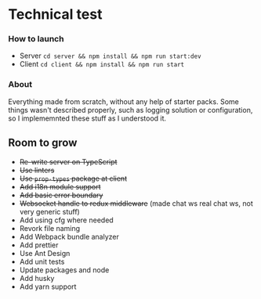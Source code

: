 # Technical test

### How to launch

* Server `cd server && npm install && npm run start:dev`
* Client `cd client && npm install && npm run start`

### About

Everything made from scratch, without any help of starter packs.
Some things wasn't described properly, such as logging solution or configuration, so I implememnted these stuff as I understood it.

## Room to grow
* ~~Re-write server on TypeScript~~
* ~~Use linters~~
* ~~Use `prop-types` package at client~~
* ~~Add i18n module support~~
* ~~Add basic error boundary~~
* ~~Websocket handle to redux middleware~~ (made chat ws real chat ws, not very generic stuff)
* Add using cfg where needed
* Revork file naming
* Add Webpack bundle analyzer
* Add prettier
* Use Ant Design
* Add unit tests
* Update packages and node
* Add husky
* Add yarn support